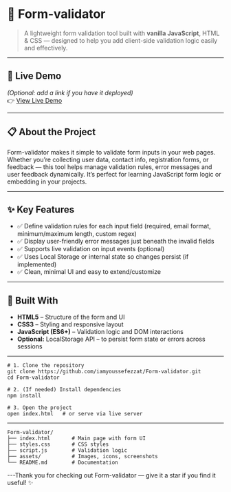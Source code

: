 # 🧪 Form-validator

> A lightweight form validation tool built with **vanilla JavaScript**, HTML & CSS — designed to help you add client-side validation logic easily and effectively.

---

## 🚀 Live Demo  
*(Optional: add a link if you have it deployed)*  
👉 [View Live Demo](https://form-validator-neon.vercel.app/)

---

## 📋 About the Project  
Form-validator makes it simple to validate form inputs in your web pages.  
Whether you’re collecting user data, contact info, registration forms, or feedback — this tool helps manage validation rules, error messages and user feedback dynamically. It’s perfect for learning JavaScript form logic or embedding in your projects.

---

## ✨ Key Features  
- ✅ Define validation rules for each input field (required, email format, minimum/maximum length, custom regex)  
- ✅ Display user-friendly error messages just beneath the invalid fields  
- ✅ Supports live validation on input events (optional)  
- ✅ Uses Local Storage or internal state so changes persist (if implemented)  
- ✅ Clean, minimal UI and easy to extend/customize  

---

## 🧱 Built With  
- **HTML5** – Structure of the form and UI  
- **CSS3** – Styling and responsive layout  
- **JavaScript (ES6+)** – Validation logic and DOM interactions  
- **Optional:** LocalStorage API – to persist form state or errors across sessions  

---
```
# 1. Clone the repository
git clone https://github.com/iamyoussefezzat/Form-validator.git
cd Form-validator

# 2. (If needed) Install dependencies
npm install

# 3. Open the project
open index.html   # or serve via live server
```
---
```
Form-validator/
├── index.html       # Main page with form UI  
├── styles.css       # CSS styles  
├── script.js        # Validation logic  
├── assets/          # Images, icons, screenshots  
└── README.md        # Documentation  
```
---Thank you for checking out Form-validator — give it a star if you find it useful! ✨

